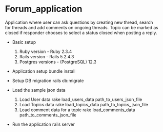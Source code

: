 # Forum_application
  Application where user can ask questions by creating new thread, search for threads and add comments on ongoing threads.
  Topic can be marked as closed if responder chooses to select a status closed when posting a reply.

* Basic setup
  1. Ruby version - Ruby 2.3.4
  2. Rails version - Rails 5.2.4.3
  3. Postgres versions - (PostgreSQL) 12.3
  
* Application setup
   bundle install
 
* Setup DB migration
  rails db:migrate

* Load the sample json data
  1. Load User data 
     rake load_users_data path_to_users_json_file
  2. Load Topics data
     rake load_topics_data path_to_topics_json_file
  3. Load comment data for a topic
     rake load_comments_data path_to_comments_json_file

* Run the application
  rails server